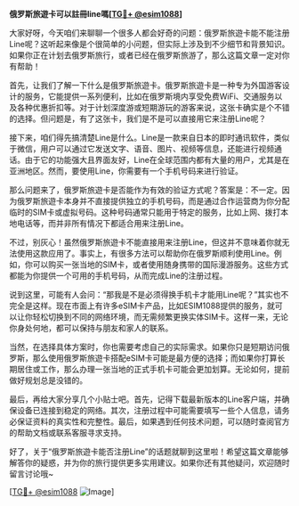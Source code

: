 **俄罗斯旅遊卡可以註冊line嗎[[TG💪+ @esim1088](https://t.me/s/esim1088)]**

大家好呀，今天咱们来聊聊一个很多人都会好奇的问题：俄罗斯旅遊卡能不能注册Line呢？这听起来像是个很简单的小问题，但实际上涉及到不少细节和背景知识。如果你正在计划去俄罗斯旅行，或者已经在俄罗斯旅游了，那么这篇文章一定对你有帮助！

首先，让我们了解一下什么是俄罗斯旅遊卡。俄罗斯旅遊卡是一种专为外国游客设计的服务，它能提供一系列便利，比如在俄罗斯境内享受免费WiFi、交通服务以及各种优惠折扣等。对于计划深度游或短期游玩的游客来说，这张卡确实是个不错的选择。但问题是，有了这张卡，我们是不是可以直接用它来注册Line呢？

接下来，咱们得先搞清楚Line是什么。Line是一款来自日本的即时通讯软件，类似于微信，用户可以通过它发送文字、语音、图片、视频等信息，还能进行视频通话。由于它的功能强大且界面友好，Line在全球范围内都有大量的用户，尤其是在亚洲地区。然而，要使用Line，你需要有一个手机号码来进行验证。

那么问题来了，俄罗斯旅遊卡是否能作为有效的验证方式呢？答案是：不一定。因为俄罗斯旅遊卡本身并不直接提供独立的手机号码，而是通过合作运营商为你分配临时的SIM卡或虚拟号码。这种号码通常只能用于特定的服务，比如上网、拨打本地电话等，而并非所有情况下都适合用来注册Line。

不过，别灰心！虽然俄罗斯旅遊卡不能直接用来注册Line，但这并不意味着你就无法使用这款应用了。事实上，有很多方法可以帮助你在俄罗斯顺利使用Line。例如，你可以购买一张当地的SIM卡，或者使用随身携带的国际漫游服务。这些方式都能为你提供一个可用的手机号码，从而完成Line的注册过程。

说到这里，可能有人会问：“那我是不是必须得换手机卡才能用Line呢？”其实也不完全是这样。现在市面上有许多eSIM卡产品，比如ESIM1088提供的服务，就可以让你轻松切换到不同的网络环境，而无需频繁更换实体SIM卡。这样一来，无论你身处何地，都可以保持与朋友和家人的联系。

当然，在选择具体方案时，你也需要考虑自己的实际需求。如果你只是短期访问俄罗斯，那么使用俄罗斯旅遊卡搭配eSIM卡可能是最方便的选择；而如果你打算长期居住或工作，那么办理一张当地的正式手机卡可能会更加划算。无论如何，提前做好规划总是没错的。

最后，再给大家分享几个小贴士吧。首先，记得下载最新版本的Line客户端，并确保设备已连接到稳定的网络。其次，注册过程中可能需要填写一些个人信息，请务必保证资料的真实性和完整性。最后，如果遇到任何技术问题，可以随时查阅官方的帮助文档或联系客服寻求支持。

好了，关于“俄罗斯旅遊卡能否注册Line”的话题就聊到这里啦！希望这篇文章能够解答你的疑惑，并为你的旅行提供更多实用建议。如果你还有其他疑问，欢迎随时留言讨论哦~

[[TG💪+ @esim1088](https://t.me/s/esim1088) ![Image](https://i.postimg.cc/4NQfJmqS/Snipaste-2025-05-13-00-14-12.png)]